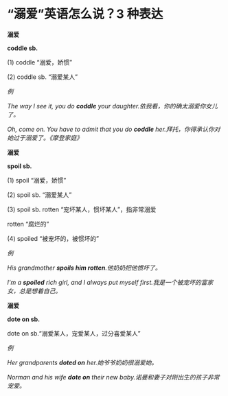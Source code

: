 # “溺爱”英语怎么说？3 种表达

**溺爱**

**coddle sb.**

(1) coddle “溺爱，娇惯”

(2) coddle sb. “溺爱某人”

_例_

_The way I see it, you do **coddle** your daughter.依我看，你的确太溺爱你女儿了。_

_Oh, come on. You have to admit that you do **coddle** her.拜托，你得承认你对她过于溺爱了。《摩登家庭》_

**溺爱**

**spoil sb.**

(1) spoil “溺爱，娇惯”

(2) spoil sb. “溺爱某人”

(3) spoil sb. rotten “宠坏某人，惯坏某人”，指非常溺爱

rotten “腐烂的”

(4) spoiled “被宠坏的，被惯坏的”

_例_

_His grandmother **spoils him rotten**.他奶奶把他惯坏了。_

_I'm a **spoiled** rich girl, and I always put myself first.我是一个被宠坏的富家女，总是想着自己。_

**溺爱**

**dote on sb.**

dote on sb.“溺爱某人，宠爱某人，过分喜爱某人”

_例_

_Her grandparents **doted on** her.她爷爷奶奶很溺爱她。_

_Norman and his wife **dote on** their new baby.诺曼和妻子对刚出生的孩子非常宠爱。_
